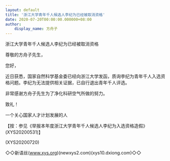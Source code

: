 ```yaml
---
layout: default
title: '浙江大学青年千人候选人李纪为已经被取消资格'
date: 2020-07-20T00:00:00.000000+08:00
author:
    display_name: 方舟子
---
```


浙江大学青年千人候选人李纪为已经被取消资格

尊敬的方舟子先生，

您好，

近日获悉，国家自然科学基金委已经向浙江大学发函，质询李纪为青年千人入选资格问题。李纪为无法提供相关证据，已自行退出青年千人评选。

非常感谢方舟子先生为了净化科研空气所做的努力。

致礼！

一个关心国家人才计划发展的人

【按：参见《举报本年度浙江大学青年千人候选人李纪为入选资格造假》(XYS20200531)】

(XYS20200720)

◇◇新语丝(www.xys.org)(newxys2.com)(xys10.dxiong.com)◇◇

